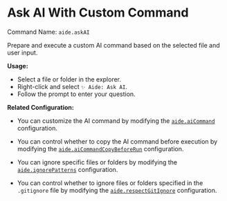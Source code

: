 # Ask AI With Custom Command

Command Name: `aide.askAI`

Prepare and execute a custom AI command based on the selected file and user input.

**Usage:**

- Select a file or folder in the explorer.
- Right-click and select `✨ Aide: Ask AI`.
- Follow the prompt to enter your question.

**Related Configuration:**

- You can customize the AI command by modifying the [`aide.aiCommand`](../configuration/ai-command.md) configuration.

- You can control whether to copy the AI command before execution by modifying the [`aide.aiCommandCopyBeforeRun`](../configuration/ai-command-copy-before-run.md) configuration.

- You can ignore specific files or folders by modifying the [`aide.ignorePatterns`](../configuration/ignore-patterns.md) configuration.

- You can control whether to ignore files or folders specified in the `.gitignore` file by modifying the [`aide.respectGitIgnore`](../configuration/respect-git-ignore.md) configuration.
